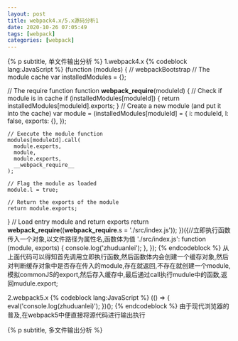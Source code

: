 ```yaml
---
layout: post
title: webpack4.x/5.x源码分析1
date: 2020-10-26 07:05:49
tags: [webpack]
categories: [webpack]
---
```


{% p subtitle, 单文件输出分析 %}
1.webpack4.x
{% codeblock lang:JavaScript %}
(function (modules) {
  // webpackBootstrap
  // The module cache
  var installedModules = {};

  // The require function
  function __webpack_require__(moduleId) {
    // Check if module is in cache
    if (installedModules[moduleId]) {
      return installedModules[moduleId].exports;
    }
    // Create a new module (and put it into the cache)
    var module = (installedModules[moduleId] = {
      i: moduleId,
      l: false,
      exports: {},
    });

    // Execute the module function
    modules[moduleId].call(
      module.exports,
      module,
      module.exports,
      __webpack_require__
    );

    // Flag the module as loaded
    module.l = true;

    // Return the exports of the module
    return module.exports;
  }
  // Load entry module and return exports
  return __webpack_require__((__webpack_require__.s = './src/index.js'));
})({//立即执行函数传入一个对象,以文件路径为属性名,函数体为值
  './src/index.js': function (module, exports) {
    console.log('zhuduanlei');
  },
});
{% endcodeblock %}
从上面代码可以得知首先调用立即执行函数,然后函数体内会创建一个缓存对象,然后对判断缓存对象中是否存在传入的module,存在就返回,不存在就创建一个module,模拟commonJS的export,然后存入缓存中,最后通过call执行mudule中的函数,返回mudule.export;

2.webpack5.x
{% codeblock lang:JavaScript %}
(() => {
  eval('console.log(zhuduanlei)');
})();
{% endcodeblock %}
由于现代浏览器的普及,在webpack5中便直接将源代码进行输出执行

{% p subtitle, 多文件输出分析 %}